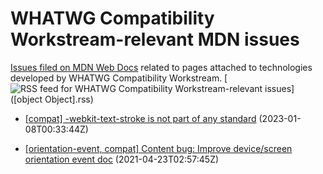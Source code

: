 # WHATWG Compatibility Workstream-relevant MDN issues

[Issues filed on MDN Web Docs](https://github.com/mdn/content/issues) related to pages attached to technologies developed by WHATWG Compatibility Workstream. [![RSS feed for WHATWG Compatibility Workstream-relevant issues](https://www.w3.org/QA/2007/04/feed_icon)]([object Object].rss)

* [[compat] -webkit-text-stroke is not part of any standard](https://github.com/mdn/content/issues/23463) (2023-01-08T00:33:44Z)
  
* [[orientation-event, compat] Content bug: Improve device/screen orientation event doc](https://github.com/mdn/content/issues/4400) (2021-04-23T02:57:45Z)
  
